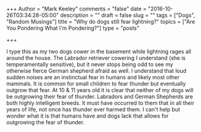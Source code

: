 +++
Author = "Mark Keeley"
comments = "false"
date = "2016-10-26T03:34:28-05:00"
description = ""
draft = false
slug = ""
tags = ["Dogs", "Random Musings"]
title = "Why do dogs still fear lightning?"
topics = ["Are You Pondering What I'm Pondering?"]
type = "posts"

+++

I type this as my two dogs cower in the basement while lightning rages all around the house. The Labrador retriever cowering I understand (she is temperamentally sensitive), but it never stops being odd to see my otherwise fierce German shepherd afraid as well. I understand that loud sudden noises are an instinctual fear in humans and likely most other mammals. It is common for small children to fear thunder but eventually outgrow that fear. At 10 & 11 years old it is clear that neither of my dogs will be outgrowing their fear of thunder. Labradors and German Shepherds are both highly intelligent breeds. It must have occurred to them that in all their years of life, not once has thunder ever harmed them. I can't help but wonder what it is that humans have and dogs lack that allows for outgrowing the fear of thunder.
<!--more-->
